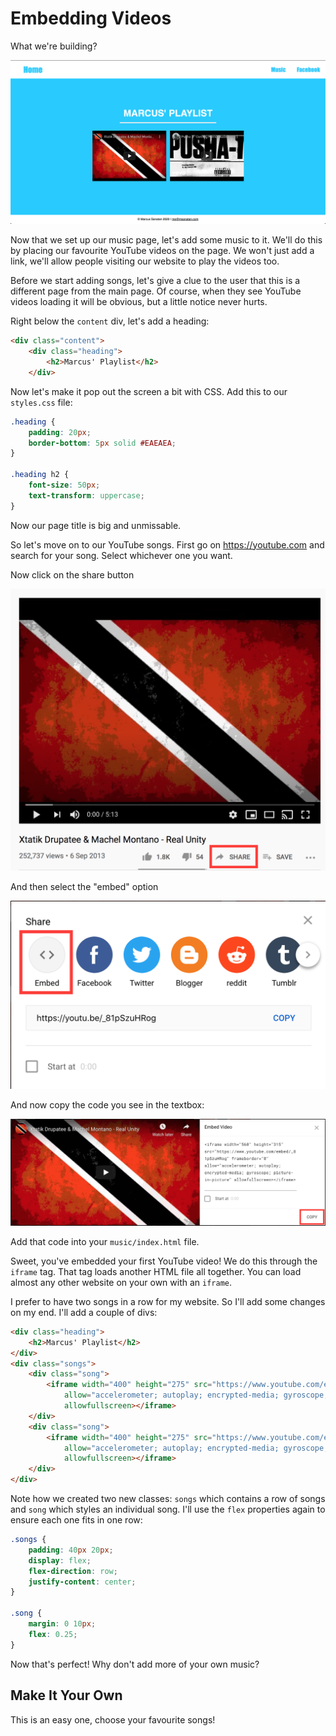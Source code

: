 # Embedding Videos

What we're building?

![Screenshot of completed step](screenshot10.png)

Now that we set up our music page, let's add some music to it. We'll do this by placing our favourite YouTube videos on the page. We won't just add a link, we'll allow people visiting our website to play the videos too.

Before we start adding songs, let's give a clue to the user that this is a different page from the main page. Of course, when they see YouTube videos loading it will be obvious, but a little notice never hurts.

Right below the `content` div, let's add a heading:

```html
<div class="content">
    <div class="heading">
        <h2>Marcus' Playlist</h2>
    </div>
```

Now let's make it pop out the screen a bit with CSS. Add this to our `styles.css` file:

```css
.heading {
    padding: 20px;
    border-bottom: 5px solid #EAEAEA;
}

.heading h2 {
    font-size: 50px;
    text-transform: uppercase;
}
```

Now our page title is big and unmissable.

So let's move on to our YouTube songs. First go on <https://youtube.com> and search for your song. Select whichever one you want.

Now click on the share button

![Image highlighting share button on YouTube video](youtube01.png)

And then select the "embed" option

![Image showing the "Embed" option on a YouTube video](youtube02.png)

And now copy the code you see in the textbox:

![Image showing the "Copy" button so we can get the code to embed a YouTube video](youtube03.png)

Add that code into your `music/index.html` file.

Sweet, you've embedded your first YouTube video! We do this through the `iframe` tag. That tag loads another HTML file all together. You can load almost any other website on your own with an `iframe`.

I prefer to have two songs in a row for my website. So I'll add some changes on my end. I'll add a couple of divs:

```html
<div class="heading">
    <h2>Marcus' Playlist</h2>
</div>
<div class="songs">
    <div class="song">
        <iframe width="400" height="275" src="https://www.youtube.com/embed/_81pSzuHRog" frameborder="0"
            allow="accelerometer; autoplay; encrypted-media; gyroscope; picture-in-picture"
            allowfullscreen></iframe>
    </div>
    <div class="song">
        <iframe width="400" height="275" src="https://www.youtube.com/embed/9bx_r7H7eF8" frameborder="0"
            allow="accelerometer; autoplay; encrypted-media; gyroscope; picture-in-picture"
            allowfullscreen></iframe>
    </div>
</div>
```

Note how we created two new classes: `songs` which contains a row of songs and `song` which styles an individual song. I'll use the `flex` properties again to ensure each one fits in one row:

```css
.songs {
    padding: 40px 20px;
    display: flex;
    flex-direction: row;
    justify-content: center;
}

.song {
    margin: 0 10px;
    flex: 0.25;
}
```

Now that's perfect! Why don't add more of your own music?

## Make It Your Own

This is an easy one, choose your favourite songs!
